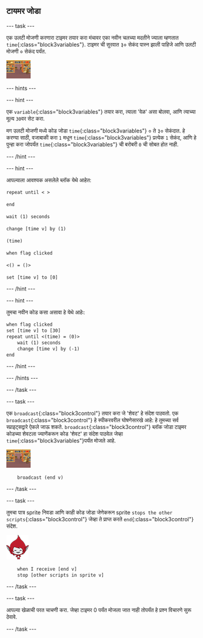 ## टायमर जोडा

--- task ---

एक उलटी मोजणी करणारा टाइमर तयार करा मंचावर एका नवीन चलच्या मदतीने ज्याला म्हणतात `time`{:class="block3variables"}. टाइमर ची सुरवात ३० सेकंद पास्न झाली पाहिजे आणि उलटी मोजणी ० सेकंद पर्यंत.

![Stage sprite](images/stage-sprite.png)

--- hints ---



--- hint ---

एक `variable`{:class="block3variables"} तयार करा, त्याला 'वेळ' असा बोलवा, आणि त्याच्या मूल्य `30`वर सेट करा.

मग उलटी मोजणी मध्ये कोड जोडा `time`{:class="block3variables"} ० ते ३० सेकंदात. हे करण्या साठी, वजाबाकी करा `1` मधून `time`{:class="block3variables"} प्रत्येक `1` सेकंद, आणि हे पुन्हा करा जोपर्यंत `time`{:class="block3variables"} ची बरोबरी `0` ची सोबत होत नाही.

--- /hint ---

--- hint ---

आपल्याला आवश्यक असलेले ब्लॉक येथे आहेत:

```blocks3
repeat until < >

end

wait (1) seconds

change [time v] by (1)

(time)

when flag clicked

<() = ()>

set [time v] to [0]
```

--- /hint ---

--- hint ---

तुमचा नवीन कोड कसा असावा हे येथे आहेः:

```blocks3
when flag clicked
set [time v] to [30]
repeat until <(time) = (0)>
    wait (1) seconds
    change [time v] by (-1)
end
```

--- /hint ---

--- /hints ---

--- /task ---

--- task ---

एक `broadcast`{:class="block3control"} तयार करा जे 'शेवट' हे संदेश पाठवतो. एक `broadcast`{:class="block3control"} हे स्पीकरवरील घोषणेसारखे आहे: हे तुमच्या सर्व स्प्राइट्सद्वारे ऐकले जाऊ शकते. `broadcast`{:class="block3control"} ब्लॉक जोडा टाइमर कोडच्या शेवटला ज्याणेंकरून कोड 'शेवट' हा संदेश पाठवेल जेव्हा `time`{:class="block3variables"}पर्यंत मोजले आहे.

![Stage sprite](images/stage-sprite.png)

```blocks3
    broadcast (end v)
```

--- /task ---

--- task ---

तुमचा पात्र sprite निवडा आणि काही कोड जोडा जेणेकरून sprite `stops the other scripts`{:class="block3control"} जेव्हा ते प्राप्त करते `end`{:class="block3control"}संदेश.

![Giga sprite](images/giga-sprite.png)

```blocks3
    when I receive [end v]
    stop [other scripts in sprite v]
```

--- /task ---

--- task ---

आपल्या खेळाची परत चाचणी करा. जेव्हा टाइमर 0 पर्यंत मोजला जात नाही तोपर्यंत हे प्रश्न विचारणे सुरू ठेवावे.

--- /task ---